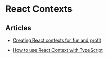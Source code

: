 # React Contexts

## Articles

* [Creating React contexts for fun and profit](https://blog.logrocket.com/creating-react-contexts-for-fun-and-profit/)

* [How to use React Context with TypeScript](https://blog.logrocket.com/how-to-use-react-context-with-typescript/)

